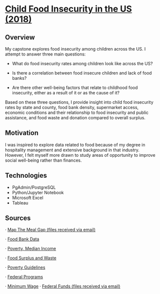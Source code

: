 # [Child Food Insecurity in the US (2018)](https://public.tableau.com/app/profile/rachel.h7945/viz/ChildFoodInsecurityintheUSA/Presentation)

## Overview
My capstone explores food insecurity among children across the US. I attempt to answer three main questions:

 - What do food insecurity rates among children look like across the US?

 - Is there a correlation between food insecure children and lack of food banks?

 - Are there other well-being factors that relate to childhood food insecurity, either as a result of it or as the cause of it?

Based on these three questions, I provide insight into child food insecurity rates by state and county, food bank density, supermarket access, economic conditions and their relationship to food insecurity and public assistance, and food waste and donation compared to overall surplus.

## Motivation
I was inspired to explore data related to food because of my degree in hospitality management and extensive background in that industry. However, I felt myself more drawn to study areas of opportunity to improve social well-being rather than finances.

## Technologies
- PgAdmin/PostgreSQL
- Python/Jupyter Notebook
- Microsoft Excel
- Tableau

## Sources
·       [Map The Meal Gap (files received via email)](https://www.feedingamerica.org/research/map-the-meal-gap/how-we-got-the-map-data?s_src=WXXX1MTMG&_ga=2.67349524.44214178.1620268572-880066652.1619024952 )

·       [Food Bank Data]( https://www.foodbanks.net/ )

·       [Poverty, Median Income](https://datacenter.kidscount.org/topics)

·       [Food Surplus and Waste](https://insights.refed.com/ )

·       [Poverty Guidelines]( https://aspe.hhs.gov/prior-hhs-poverty-guidelines-and-federal-register-references)

·       [Federal Programs](https://www.hhs.gov/answers/hhs-administrative/what-programs-use-the-poverty-guidelines/index.html )

·       [Minimum Wage]( https://www.laborlawcenter.com/state-minimum-wage-rates)
·		[Federal Funds (files received via email)](https://ffis.org/)